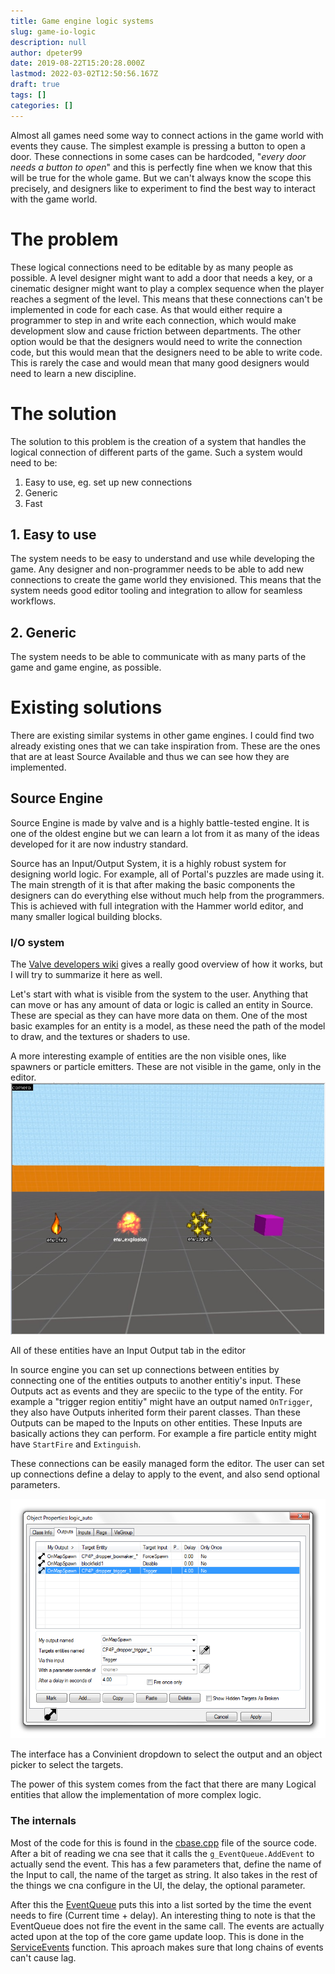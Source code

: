```yaml
---
title: Game engine logic systems
slug: game-io-logic
description: null
author: dpeter99
date: 2019-08-22T15:20:28.000Z
lastmod: 2022-03-02T12:50:56.167Z
draft: true
tags: []
categories: []
---
```


Almost all games need some way to connect actions in the game world with events they cause. The simplest example is pressing a button to open a door.
These connections in some cases can be hardcoded, "*every door needs a button to open*" and this is perfectly fine when we know that this will be true for the whole game.
But we can't always know the scope this precisely, and designers like to experiment to find the best way to interact with the game world.

# The problem

These logical connections need to be editable by as many people as possible. A level designer might want to add a door that needs a key, or a cinematic designer might want to play a complex sequence when the player reaches a segment of the level.
This means that these connections can't be implemented in code for each case. As that would either require a programmer to step in and write each connection, which would make development slow and cause friction between departments.
The other option would be that the designers would need to write the connection code, but this would mean that the designers need to be able to write code. This is rarely the case and would mean that many good designers would need to learn a new discipline.

# The solution

The solution to this problem is the creation of a system that handles the logical connection of different parts of the game. Such a system would need to be:
1. Easy to use, eg. set up new connections
2. Generic
3. Fast

## 1. Easy to use
The system needs to be easy to understand and use while developing the game. Any designer and non-programmer needs to be able to add new connections to create the game world they envisioned.
This means that the system needs good editor tooling and integration to allow for seamless workflows.

## 2. Generic
The system needs to be able to communicate with as many parts of the game and game engine, as possible.


# Existing solutions
There are existing similar systems in other game engines. I could find two already existing ones that we can take inspiration from. These are the ones that are at least Source Available and thus we can see how they are implemented.

## Source Engine
Source Engine is made by valve and is a highly battle-tested engine. It is one of the oldest engine but we can learn a lot from it as many of the ideas developed for it are now industry standard.

Source has an Input/Output System, it is a highly robust system for designing world logic. For example, all of Portal's puzzles are made using it. The main strength of it is that after making the basic components the designers can do everything else without much help from the programmers.
This is achieved with full integration with the Hammer world editor, and many smaller logical building blocks.

### I/O system
The [Valve developers wiki](https://developer.valvesoftware.com/wiki/Inputs_and_Outputs) gives a really good overview of how it works, but I will try to summarize it here as well.

Let's start with what is visible from the system to the user. Anything that can move or has any amount of data or logic is called an entity in Source. These are special as they can have more data on them. One of the most basic examples for an entity is a model, as these need the path of the model to draw, and the textures or shaders to use.

A more interesting example of entities are the non visible ones, like spawners or particle emitters. These are not visible in the game, only in the editor.
![The broken screen](source_entities.jpg)

All of these entities have an Input Output tab in the editor

In source engine you can set up connections between entities by connecting one of the entities outputs to another entitiy's input. These Outputs act as events and they are speciic to the type of the entity. For example a "trigger region entitiy" might have an output named ``OnTrigger``, they also have Outputs inherited form their parent classes. Than these Outputs can be maped to the Inputs on other entities. These Inputs are basically actions they can perform. For example a fire particle entity might have ``StartFire`` and ``Extinguish``. 

These connections can be easily managed form the editor. The user can set up connections define a delay to apply to the event, and also send optional parameters.

![The broken screen](IO_menu.png)

The interface has a Convinient dropdown to select the output and an object picker to select the targets.

The power of this system comes from the fact that there are many Logical entities that allow the implementation of more complex logic.

### The internals
Most of the code for this is found in the [cbase.cpp](https://github.com/nillerusr/source-engine/blob/master/game/server/cbase.cpp#L251) file of the source code. After a bit of reading we cna see that it calls the ``g_EventQueue.AddEvent`` to actually send the event. This has a few parameters that, define the name of the Input to call, the name of the target as string. It also takes in the rest of the things we cna configure in the UI, the delay, the optional parameter.

After this the [EventQueue](https://github.com/ValveSoftware/source-sdk-2013/blob/master/sp/src/game/server/eventqueue.h) puts this into a list sorted by the time the event needs to fire (Current time + delay).
An interesting thing to note is that the EventQueue does not fire the event in the same call. The events are actually acted upon at the top of the core game update loop. This is done in the [ServiceEvents](https://github.com/nillerusr/source-engine/blob/master/game/server/cbase.cpp#L901) function.
This aproach makes sure that long chains of events can't cause lag.